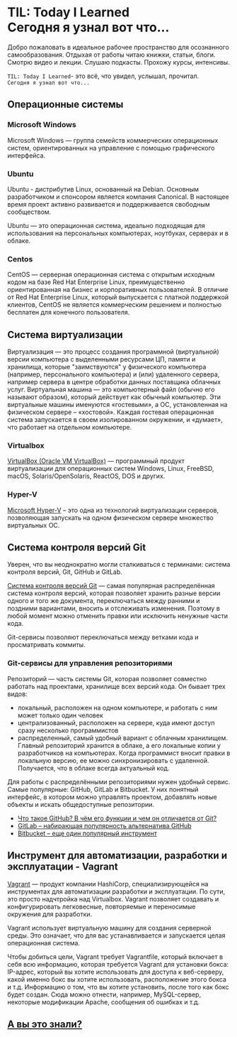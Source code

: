 TIL: Today I Learned  
Сегодня я узнал вот что...
==========================

Добро пожаловать в идеальное рабочее пространство для осознанного самообразования. Отдыхая от работы читаю книжки, статьи, блоги. Смотрю видео и лекции. Слушаю подкасты. Прохожу курсы, интенсивы.

`TIL: Today I Learned`- это всё, что увидел, услышал, прочитал.  
`Сегодня я узнал вот что...`

Операционные системы
--------------------

### Microsoft Windows

Microsoft Windows — группа семейств коммерческих операционных систем, ориентированных на управление с помощью графического интерфейса. 

### Ubuntu

Ubuntu - дистрибутив Linux, основанный на Debian. Основным разработчиком и спонсором является компания Canonical. В настоящее время проект активно развивается и поддерживается свободным сообществом.

Ubuntu — это операционная система, идеально подходящая для использования на персональных компьютерах, ноутбуках, серверах и в облаке.

### Centos

CentOS — серверная операционная система с открытым исходным кодом на базе Red Hat Enterprise Linux, преимущественно ориентированная на бизнес и корпоративных пользователей. В отличие от Red Hat Enterprise Linux, который выпускается с платной поддержкой клиентов, CentOS не является коммерческим решением и полностью бесплатен для конечного пользователя.

Система виртуализации
---------------------

Виртуализация — это процесс создания программной (виртуальной) версии компьютера с выделенными ресурсами ЦП, памяти и хранилища, которые "заимствуются" у физического компьютера (например, персонального компьютера) и (или) удаленного сервера, например сервера в центре обработки данных поставщика облачных услуг. Виртуальная машина — это компьютерный файл (обычно его называют образом), который действует как обычный компьютер. Эти виртуальные машины именуются «гостевыми», а ОС, установленная на физическом сервере – «хостовой». Каждая гостевая операционная система запускается в своем изолированном окружении, и «думает», что работает на отдельном компьютере.

### Virtualbox

[VirtualBox (Oracle VM VirtualBox)](/Virtualbox/README.md) — программный продукт виртуализации для операционных систем Windows, Linux, FreeBSD, macOS, Solaris/OpenSolaris, ReactOS, DOS и других.

### Hyper-V

[Microsoft Hyper-V](/Hyper-V/README.md) – это одна из технологий виртуализации серверов, позволяющая запускать на одном физическом сервере множество виртуальных ОС.

Система контроля версий Git
---------------------------

Уверен, что вы неоднократно могли сталкиваться с терминами: система контроля версий, Git, GitHub и GitLab.

[Система контроля версий Git](/Git/README.md) — самая популярная распределённая система контроля версий, которая позволяет хранить разные версии одного и того же документа, переключаться между ранними и поздними вариантами, вносить и отслеживать изменения. Поэтому в любой момент можно отменить правки или исключить ненужные части кода.

Git-сервисы позволяют переключаться между ветками кода и просматривать коммиты.

### Git-сервисы для управления репозиториями

Репозиторий — часть системы Git, которая позволяет совместно работать над проектами, хранилище всех версий кода. Он бывает трех видов:

- локальный, расположен на одном компьютере, и работать с ним может только один человек
- централизованный, расположен на сервере, куда имеют доступ сразу несколько программистов
- распределенный, самый удобный вариант с облачным хранилищем. Главный репозиторий хранится в облаке, а его локальные копии у разработчиков на компьютерах. Когда программист вносит правки в локальную версию, ее можно синхронизировать с удаленной. Получается, что в облаке всегда актуальный код.

Для работы с распределёнными репозиториями нужен удобный сервис. Самые популярные: GitHub, GitLab и Bitbucket. У них понятный интерфейс, в котором можно управлять проектом, добавлять новые объекты и искать общедоступные репозитории.

- [Что такое GitHub? В чём его функции и чем он отличается от Git?](/Git/GitHub/README.md)
- [GitLab – набирающая популярность альтернатива GitHub](/Git/GitLab/README.md)
- [Bitbucket – еще один популярный инструмент](/Git/Bitbucket/README.md)

Инструмент для автоматизации, разработки и эксплуатации - Vagrant
-----------------------------------------------------------------

[Vagrant](/Vagrant/README.md) — продукт компании HashiCorp, специализирующейся на инструментах для автоматизации разработки и эксплуатации. По сути, это просто надчтройка над Virtualbox. Vagrant позволяет создавать и конфигурировать легковесные, повторяемые и переносимые окружения для разработки. 

Vagrant использует виртуальную машину для создания серверной среды. Это означает, что для вас устанавливается и запускается целая операционная система. 

Чтобы добиться цели, Vagrant требует Vagrantfile, который включает в себя всю информацию, которая требуется Vagrant для установки бокса: IP-адрес, который вы хотите использовать для доступа к веб-серверу, какой именно бокс вы хотите использовать, расположение этого бокса и т.д. Информацию о том, что вы хотите установить, после того как бокс будет создан. Сюда можно отнести, например,  MySQL-сервер, некоторые модификации Apache, сообщения об ошибках и т.д.

[А вы это знали?](#til-today-i-learnedсегодня-я-узнал-вот-что)
-----------------
